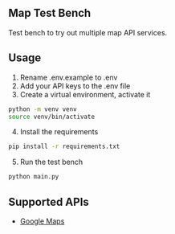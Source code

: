 Map Test Bench
---

Test bench to try out multiple map API services.

## Usage
1. Rename .env.example to .env
2. Add your API keys to the .env file
3. Create a virtual environment, activate it
```bash
python -m venv venv
source venv/bin/activate
```

4. Install the requirements
```bash
pip install -r requirements.txt
```

5. Run the test bench

```bash
python main.py
```

## Supported APIs
- [Google Maps](https://developers.google.com/maps/documentation)